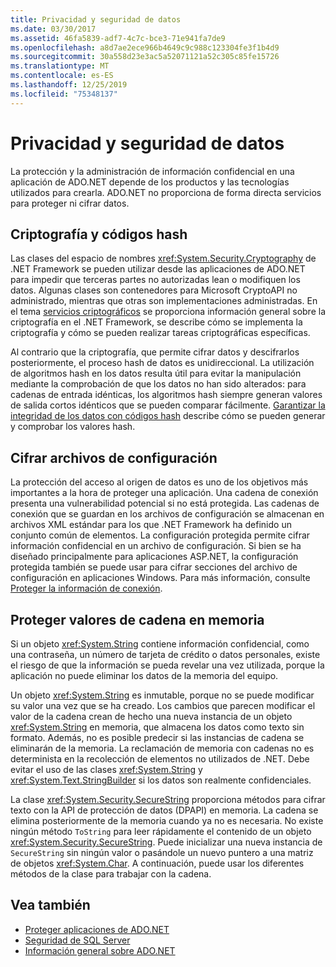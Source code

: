 ```yaml
---
title: Privacidad y seguridad de datos
ms.date: 03/30/2017
ms.assetid: 46fa5839-adf7-4c7c-bce3-71e941fa7de9
ms.openlocfilehash: a8d7ae2ece966b4649c9c988c123304fe3f1b4d9
ms.sourcegitcommit: 30a558d23e3ac5a52071121a52c305c85fe15726
ms.translationtype: MT
ms.contentlocale: es-ES
ms.lasthandoff: 12/25/2019
ms.locfileid: "75348137"
---
```

# <a name="privacy-and-data-security"></a>Privacidad y seguridad de datos
La protección y la administración de información confidencial en una aplicación de ADO.NET depende de los productos y las tecnologías utilizados para crearla. ADO.NET no proporciona de forma directa servicios para proteger ni cifrar datos.  
  
## <a name="cryptography-and-hash-codes"></a>Criptografía y códigos hash  
 Las clases del espacio de nombres <xref:System.Security.Cryptography> de .NET Framework se pueden utilizar desde las aplicaciones de ADO.NET para impedir que terceras partes no autorizadas lean o modifiquen los datos. Algunas clases son contenedores para Microsoft CryptoAPI no administrado, mientras que otras son implementaciones administradas. En el tema [servicios criptográficos](../../../standard/security/cryptographic-services.md) se proporciona información general sobre la criptografía en el .NET Framework, se describe cómo se implementa la criptografía y cómo se pueden realizar tareas criptográficas específicas.  
  
 Al contrario que la criptografía, que permite cifrar datos y descifrarlos posteriormente, el proceso hash de datos es unidireccional. La utilización de algoritmos hash en los datos resulta útil para evitar la manipulación mediante la comprobación de que los datos no han sido alterados: para cadenas de entrada idénticas, los algoritmos hash siempre generan valores de salida cortos idénticos que se pueden comparar fácilmente. [Garantizar la integridad de los datos con códigos hash](../../../standard/security/ensuring-data-integrity-with-hash-codes.md) describe cómo se pueden generar y comprobar los valores hash.  
  
## <a name="encrypting-configuration-files"></a>Cifrar archivos de configuración  
 La protección del acceso al origen de datos es uno de los objetivos más importantes a la hora de proteger una aplicación. Una cadena de conexión presenta una vulnerabilidad potencial si no está protegida. Las cadenas de conexión que se guardan en los archivos de configuración se almacenan en archivos XML estándar para los que .NET Framework ha definido un conjunto común de elementos. La configuración protegida permite cifrar información confidencial en un archivo de configuración. Si bien se ha diseñado principalmente para aplicaciones ASP.NET, la configuración protegida también se puede usar para cifrar secciones del archivo de configuración en aplicaciones Windows. Para más información, consulte [Proteger la información de conexión](protecting-connection-information.md).  
  
## <a name="securing-string-values-in-memory"></a>Proteger valores de cadena en memoria  
 Si un objeto <xref:System.String> contiene información confidencial, como una contraseña, un número de tarjeta de crédito o datos personales, existe el riesgo de que la información se pueda revelar una vez utilizada, porque la aplicación no puede eliminar los datos de la memoria del equipo.  
  
 Un objeto <xref:System.String> es inmutable, porque no se puede modificar su valor una vez que se ha creado. Los cambios que parecen modificar el valor de la cadena crean de hecho una nueva instancia de un objeto <xref:System.String> en memoria, que almacena los datos como texto sin formato. Además, no es posible predecir si las instancias de cadena se eliminarán de la memoria. La reclamación de memoria con cadenas no es determinista en la recolección de elementos no utilizados de .NET. Debe evitar el uso de las clases <xref:System.String> y <xref:System.Text.StringBuilder> si los datos son realmente confidenciales.  
  
 La clase <xref:System.Security.SecureString> proporciona métodos para cifrar texto con la API de protección de datos (DPAPI) en memoria. La cadena se elimina posteriormente de la memoria cuando ya no es necesaria. No existe ningún método `ToString` para leer rápidamente el contenido de un objeto <xref:System.Security.SecureString>. Puede inicializar una nueva instancia de `SecureString` sin ningún valor o pasándole un nuevo puntero a una matriz de objetos <xref:System.Char>. A continuación, puede usar los diferentes métodos de la clase para trabajar con la cadena.
  
## <a name="see-also"></a>Vea también

- [Proteger aplicaciones de ADO.NET](securing-ado-net-applications.md)
- [Seguridad de SQL Server](./sql/sql-server-security.md)
- [Información general sobre ADO.NET](ado-net-overview.md)

